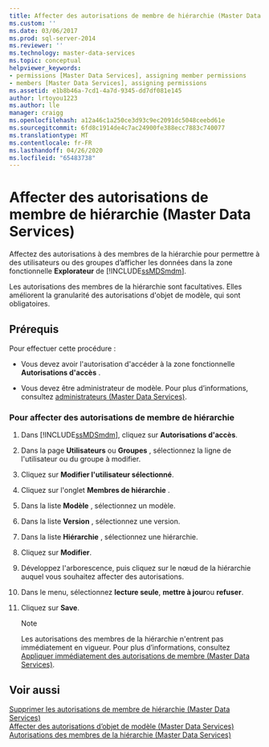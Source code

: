 ```yaml
---
title: Affecter des autorisations de membre de hiérarchie (Master Data Services) | Microsoft Docs
ms.custom: ''
ms.date: 03/06/2017
ms.prod: sql-server-2014
ms.reviewer: ''
ms.technology: master-data-services
ms.topic: conceptual
helpviewer_keywords:
- permissions [Master Data Services], assigning member permissions
- members [Master Data Services], assigning permissions
ms.assetid: e1b8b46a-7cd1-4a7d-9345-dd7df081e145
author: lrtoyou1223
ms.author: lle
manager: craigg
ms.openlocfilehash: a12a46c1a250ce3d93c9ec2091dc5048ceebd61e
ms.sourcegitcommit: 6fd8c1914de4c7ac24900fe388ecc7883c740077
ms.translationtype: MT
ms.contentlocale: fr-FR
ms.lasthandoff: 04/26/2020
ms.locfileid: "65483738"
---
```

# <a name="assign-hierarchy-member-permissions-master-data-services"></a>Affecter des autorisations de membre de hiérarchie (Master Data Services)
  Affectez des autorisations à des membres de la hiérarchie pour permettre à des utilisateurs ou des groupes d’afficher les données dans la zone fonctionnelle **Explorateur** de [!INCLUDE[ssMDSmdm](../includes/ssmdsmdm-md.md)].  
  
 Les autorisations des membres de la hiérarchie sont facultatives. Elles améliorent la granularité des autorisations d'objet de modèle, qui sont obligatoires.  
  
## <a name="prerequisites"></a>Prérequis  
 Pour effectuer cette procédure :  
  
-   Vous devez avoir l'autorisation d'accéder à la zone fonctionnelle **Autorisations d'accès** .  
  
-   Vous devez être administrateur de modèle. Pour plus d’informations, consultez [administrateurs &#40;Master Data Services&#41;](administrators-master-data-services.md).  
  
### <a name="to-assign-hierarchy-member-permissions"></a>Pour affecter des autorisations de membre de hiérarchie  
  
1.  Dans [!INCLUDE[ssMDSmdm](../includes/ssmdsmdm-md.md)], cliquez sur **Autorisations d'accès**.  
  
2.  Dans la page **Utilisateurs** ou **Groupes** , sélectionnez la ligne de l'utilisateur ou du groupe à modifier.  
  
3.  Cliquez sur **Modifier l'utilisateur sélectionné**.  
  
4.  Cliquez sur l'onglet **Membres de hiérarchie** .  
  
5.  Dans la liste **Modèle** , sélectionnez un modèle.  
  
6.  Dans la liste **Version** , sélectionnez une version.  
  
7.  Dans la liste **Hiérarchie** , sélectionnez une hiérarchie.  
  
8.  Cliquez sur **Modifier**.  
  
9. Développez l'arborescence, puis cliquez sur le nœud de la hiérarchie auquel vous souhaitez affecter des autorisations.  
  
10. Dans le menu, sélectionnez **lecture seule**, **mettre à jour**ou **refuser**.  
  
11. Cliquez sur **Save**.  
  
    > [!NOTE]  
    >  Les autorisations des membres de la hiérarchie n'entrent pas immédiatement en vigueur. Pour plus d’informations, consultez [Appliquer immédiatement des autorisations de membre &#40;Master Data Services&#41;](../../2014/master-data-services/immediately-apply-member-permissions-master-data-services.md).  
  
## <a name="see-also"></a>Voir aussi  
 [Supprimer les autorisations de membre de hiérarchie &#40;Master Data Services&#41;](../../2014/master-data-services/delete-hierarchy-member-permissions-master-data-services.md)   
 [Affecter des autorisations d’objet de modèle &#40;Master Data Services&#41;](../../2014/master-data-services/assign-model-object-permissions-master-data-services.md)   
 [Autorisations des membres de la hiérarchie &#40;Master Data Services&#41;](../../2014/master-data-services/hierarchy-member-permissions-master-data-services.md)  
  
  
